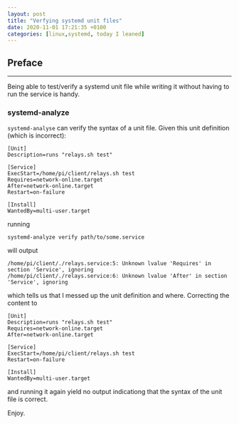 ```yaml
---
layout: post
title: "Verfying systemd unit files"
date: 2020-11-01 17:21:35 +0100
categories: [linux,systemd, today I leaned]
---
```


## Preface
---
Being able to test/verify a systemd unit file while writing it without having to run the service is handy.

### systemd-analyze
`systemd-analyse` can verify the syntax of a unit file. Given this unit definition (which is incorrect):
```
[Unit]
Description=runs "relays.sh test"

[Service]
ExecStart=/home/pi/client/relays.sh test
Requires=network-online.target
After=network-online.target
Restart=on-failure

[Install]
WantedBy=multi-user.target
```
running
```
systemd-analyze verify path/to/some.service
```
will output
```
/home/pi/client/./relays.service:5: Unknown lvalue 'Requires' in section 'Service', ignoring
/home/pi/client/./relays.service:6: Unknown lvalue 'After' in section 'Service', ignoring
```
which tells us that I messed up the unit definition and where. Correcting the content to
```
[Unit]
Description=runs "relays.sh test"
Requires=network-online.target
After=network-online.target

[Service]
ExecStart=/home/pi/client/relays.sh test
Restart=on-failure

[Install]
WantedBy=multi-user.target
```
and running it again yield no output indicationg that the syntax of the unit file is correct.

Enjoy.
